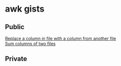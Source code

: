 # awk gists

## Public

[Replace a column in file with a column from another file](https://gist.github.com/b74502fc0e25523b45c271678cdf1f24)   
[Sum columns of two files](https://gist.github.com/d212d857fb300fa7c9caa5587dd0c8cb)   

## Private

